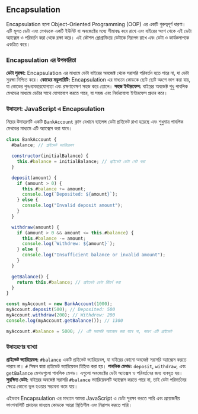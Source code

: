 ## Encapsulation

Encapsulation হলো Object-Oriented Programming (OOP) এর একটি গুরুত্বপূর্ণ ধারণা। এটি মূলত ডেটা এবং মেথডকে একটি ইউনিট বা অবজেক্টের মধ্যে সীমাবদ্ধ করে রাখে এবং বাইরের অংশ থেকে এই ডেটা অ্যাক্সেস ও পরিবর্তন করা থেকে রক্ষা করে। এই কৌশল প্রোগ্রামিংয়ে ডেটাকে নিরাপদ রাখে এবং ডেটা ও কার্যকলাপকে একত্রিত করে।

### Encapsulation এর উপকারিতা

**ডেটা সুরক্ষা:** Encapsulation এর মাধ্যমে ডেটা বাইরের অবজেক্ট থেকে সরাসরি পরিবর্তন হতে পারে না, যা ডেটা সুরক্ষা নিশ্চিত করে।
**কোডের মডুলারিটি:** Encapsulation এর মাধ্যমে কোডকে ছোট ছোট অংশে ভাগ করা যায়, যা কোডের পুনঃব্যবহারযোগ্যতা এবং রক্ষণাবেক্ষণ সহজ করে তোলে।
**সহজ ইন্টারফেস:** বাইরের অবজেক্ট শুধু পাবলিক মেথডের মাধ্যমে ডেটার সাথে যোগাযোগ করতে পারে, যা সহজ এবং নির্ভরযোগ্য ইন্টারফেস প্রদান করে।

### উদাহরণ: JavaScript এ Encapsulation

নিচের উদাহরণটি একটি `BankAccount` ক্লাস যেখানে ব্যালেন্স ডেটা প্রাইভেট রাখা হয়েছে এবং শুধুমাত্র পাবলিক মেথডের মাধ্যমে এটি অ্যাক্সেস করা যাবে।

```javascript
class BankAccount {
  #balance; // প্রাইভেট ভ্যারিয়েবল

  constructor(initialBalance) {
    this.#balance = initialBalance; // প্রাইভেট ডেটা সেট করা
  }

  deposit(amount) {
    if (amount > 0) {
      this.#balance += amount;
      console.log(`Deposited: ${amount}`);
    } else {
      console.log("Invalid deposit amount");
    }
  }

  withdraw(amount) {
    if (amount > 0 && amount <= this.#balance) {
      this.#balance -= amount;
      console.log(`Withdrew: ${amount}`);
    } else {
      console.log("Insufficient balance or invalid amount");
    }
  }

  getBalance() {
    return this.#balance; // প্রাইভেট ডেটা রিটার্ন করা
  }
}

const myAccount = new BankAccount(1000);
myAccount.deposit(500); // Deposited: 500
myAccount.withdraw(200); // Withdrew: 200
console.log(myAccount.getBalance()); // 1300

myAccount.#balance = 5000; // এটি সরাসরি অ্যাক্সেস করা যাবে না, কারণ এটি প্রাইভেট
```

### উদাহরণের ব্যাখ্যা

**প্রাইভেট ভ্যারিয়েবল:** `#balance` একটি প্রাইভেট ভ্যারিয়েবল, যা বাইরের কোনো অবজেক্ট সরাসরি অ্যাক্সেস করতে পারবে না। `#` সিম্বল দ্বারা প্রাইভেট ভ্যারিয়েবল চিহ্নিত করা হয়।
**পাবলিক মেথড:** `deposit`, `withdraw`, এবং `getBalance` মেথডগুলো পাবলিক মেথড। এগুলো অবজেক্টের ডেটা অ্যাক্সেস ও পরিবর্তনের জন্য ব্যবহৃত হয়।
**সুরক্ষিত ডেটা:** বাইরের অবজেক্ট সরাসরি `#balance` ভ্যারিয়েবলটি অ্যাক্সেস করতে পারে না, তাই ডেটা পরিবর্তনের ক্ষেত্রে কোনো ভুল হওয়ার সম্ভাবনা কমে যায়।

এইভাবে Encapsulation এর মাধ্যমে আমরা JavaScript এ ডেটা সুরক্ষা করতে পারি এবং প্রয়োজনীয় ফাংশনালিটি প্রদানের মাধ্যমে কোডকে আরো স্থিতিশীল এবং নিরাপদ করতে পারি।
